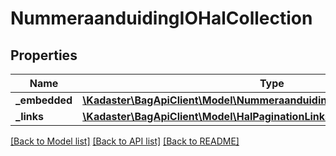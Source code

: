 # NummeraanduidingIOHalCollection

## Properties
Name | Type | Description | Notes
------------ | ------------- | ------------- | -------------
**_embedded** | [**\Kadaster\BagApiClient\Model\NummeraanduidingIOHalCollectionEmbedded**](NummeraanduidingIOHalCollectionEmbedded.md) |  | [optional] 
**_links** | [**\Kadaster\BagApiClient\Model\HalPaginationLinks**](HalPaginationLinks.md) |  | [optional] 

[[Back to Model list]](../../README.md#documentation-for-models) [[Back to API list]](../../README.md#documentation-for-api-endpoints) [[Back to README]](../../README.md)

